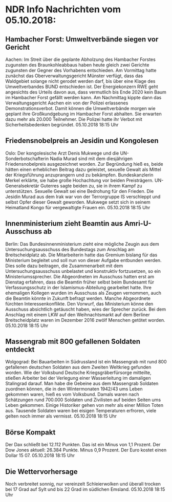 # NDR Info Nachrichten vom 05.10.2018:


## Hambacher Forst: Umweltverbände siegen vor Gericht
Aachen: Im Streit über die geplante Abholzung des Hambacher Forstes zugunsten des Braunkohleabbaus haben heute gleich zwei Gerichte zugunsten der Gegner des Vorhabens entschieden. Am Vormittag hatte zunächst das Oberverwaltungsgericht Münster verfügt, dass das Waldgebiet solange nicht gerodet werden darf, bis über eine Klage des Umweltverbandes BUND entschieden ist. Der Energiekonzern RWE geht angesichts des Urteils davon aus, dass vermutlich bis Ende 2020 kein Baum im Hambacher Forst gefällt werden kann. Am Nachmittag kippte dann das Verwaltungsgericht Aachen ein von der Polizei erlassenes Demonstrationsverbot. Damit können die Umweltverbände morgen wie geplant ihre Großkundgebung im Hambacher Forst abhalten. Sie erwarten dazu mehr als 20.000 Teilnehmer. Die Polizei hatte ihr Verbot mit Sicherheitsbedenken begründet. 05.10.2018 18:15 Uhr 

## Friedensnobelpreis an Jesidin und Kongolesen
Oslo: Der kongolesische Arzt Denis Mukwege und die UN-Sonderbotschafterin Nadia Murad sind mit dem diesjährigen Friedensnobelpreis ausgezeichnet worden. Zur Begründung hieß es, beide hätten einen erheblichen Beitrag dazu geleistet, sexuelle Gewalt als Mittel der Kriegsführung anzuprangern und zu bekämpfen. Bundeskanzlerin Merkel erklärte, sie habe große Hochachtung vor beiden Preisträgern. UN-Generalsekretär Guterres sagte beiden zu, sie in ihrem Kampf zu unterstützen. Sexuelle Gewalt sei eine Bedrohung für den Frieden. Die Jesidin Murad aus dem Irak war von der Terrorgruppe IS verschleppt und selbst Opfer dieser Gewalt geworden. Mukwege setzt sich in seinem Heimatland Kongo für vergewaltigte Frauen ein. 05.10.2018 18:15 Uhr 

## Innenministerium zieht Beamtin aus Amri-U-Ausschuss ab
Berlin: Das Bundesinnenministerium zieht eine mögliche Zeugin aus dem Untersuchungsausschuss des Bundestags zum Anschlag am Breitscheidplatz ab. Die Mitarbeiterin hatte das Gremium bislang für das Ministerium begleitet und soll nun von dieser Aufgabe entbunden werden. Dies solle dazu beitragen, die Zusammenarbeit mit dem Untersuchungsausschuss unbelastet und konstruktiv fortzusetzen, so ein Ministeriumssprecher. Die Abgeordneten im Ausschuss hatten erst am Dienstag erfahren, dass die Beamtin früher selbst beim Bundesamt für Verfassungsschutz in der Islamismus-Abteilung gearbeitet hatte. Ihre ehemaligen Kollegen wurden im Ausschuss als Zeugen vernommen, auch die Beamtin könnte in Zukunft befragt werden. Manche Abgeordnete fürchten Interessenkonflikte. Den Vorwurf, das Ministerium könne den Ausschuss absichtlich getäuscht haben, wies der Sprecher zurück. Bei dem Anschlag mit einem LKW auf den Weihnachtsmarkt auf dem Berliner Breitscheidplatz waren im Dezember 2016 zwölf Menschen getötet worden. 05.10.2018 18:15 Uhr 

## Massengrab mit 800 gefallenen Soldaten entdeckt
Wolgograd: Bei Bauarbeiten in Südrussland ist ein Massengrab mit rund 800 gefallenen deutschen Soldaten aus dem Zweiten Weltkrieg gefunden worden. Wie der Volksbund Deutsche Kriegsgräberfürsorge mitteilte, stießen Arbeiter bei der Verlegung einer Wasserleitung im damaligen Stalingrad darauf. Man habe die Gebeine aus dem Massengrab Soldaten zuordnen können, die in den Wintermonaten 1942/43 ums Leben gekommen waren, hieß es vom Volksbund. Damals waren nach Schätzungen rund 700.000 Soldaten und Zivilisten auf beiden Seiten ums Leben gekommen. Einige Historiker gehen von mehr als einer Million Toten aus. Tausende Soldaten waren bei eisigen Temperaturen erfroren, viele gelten noch immer als vermisst. 05.10.2018 18:15 Uhr 

## Börse Kompakt
Der Dax schließt bei 12.112 Punkten. Das ist ein Minus von 1,1 Prozent. Der Dow Jones aktuell: 26.384 Punkte. Minus 0,9 Prozent. Der Euro kostet einen Dollar 15 07. 05.10.2018 18:15 Uhr 

## Die Wettervorhersage
Noch verbreitet sonnig, nur vereinzelt Schleierwolken und überall trocken bei 17 Grad auf Sylt und bis 22 Grad im südlichen Emsland. 05.10.2018 18:15 Uhr 
